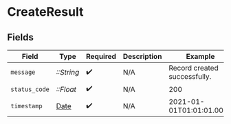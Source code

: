 # CreateResult


## Fields

| Field                                                                | Type                                                                 | Required                                                             | Description                                                          | Example                                                              |
| -------------------------------------------------------------------- | -------------------------------------------------------------------- | -------------------------------------------------------------------- | -------------------------------------------------------------------- | -------------------------------------------------------------------- |
| `message`                                                            | *::String*                                                           | :heavy_check_mark:                                                   | N/A                                                                  | Record created successfully.                                         |
| `status_code`                                                        | *::Float*                                                            | :heavy_check_mark:                                                   | N/A                                                                  | 200                                                                  |
| `timestamp`                                                          | [Date](https://ruby-doc.org/stdlib-2.6.1/libdoc/date/rdoc/Date.html) | :heavy_check_mark:                                                   | N/A                                                                  | 2021-01-01T01:01:01.000Z                                             |